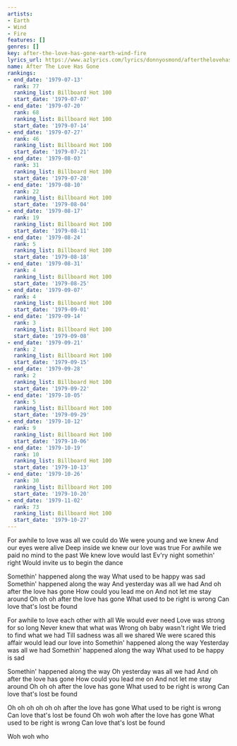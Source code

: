 ```yaml
---
artists:
- Earth
- Wind
- Fire
features: []
genres: []
key: after-the-love-has-gone-earth-wind-fire
lyrics_url: https://www.azlyrics.com/lyrics/donnyosmond/afterthelovehasgone.html
name: After The Love Has Gone
rankings:
- end_date: '1979-07-13'
  rank: 77
  ranking_list: Billboard Hot 100
  start_date: '1979-07-07'
- end_date: '1979-07-20'
  rank: 68
  ranking_list: Billboard Hot 100
  start_date: '1979-07-14'
- end_date: '1979-07-27'
  rank: 46
  ranking_list: Billboard Hot 100
  start_date: '1979-07-21'
- end_date: '1979-08-03'
  rank: 31
  ranking_list: Billboard Hot 100
  start_date: '1979-07-28'
- end_date: '1979-08-10'
  rank: 22
  ranking_list: Billboard Hot 100
  start_date: '1979-08-04'
- end_date: '1979-08-17'
  rank: 19
  ranking_list: Billboard Hot 100
  start_date: '1979-08-11'
- end_date: '1979-08-24'
  rank: 5
  ranking_list: Billboard Hot 100
  start_date: '1979-08-18'
- end_date: '1979-08-31'
  rank: 4
  ranking_list: Billboard Hot 100
  start_date: '1979-08-25'
- end_date: '1979-09-07'
  rank: 4
  ranking_list: Billboard Hot 100
  start_date: '1979-09-01'
- end_date: '1979-09-14'
  rank: 3
  ranking_list: Billboard Hot 100
  start_date: '1979-09-08'
- end_date: '1979-09-21'
  rank: 2
  ranking_list: Billboard Hot 100
  start_date: '1979-09-15'
- end_date: '1979-09-28'
  rank: 2
  ranking_list: Billboard Hot 100
  start_date: '1979-09-22'
- end_date: '1979-10-05'
  rank: 5
  ranking_list: Billboard Hot 100
  start_date: '1979-09-29'
- end_date: '1979-10-12'
  rank: 9
  ranking_list: Billboard Hot 100
  start_date: '1979-10-06'
- end_date: '1979-10-19'
  rank: 10
  ranking_list: Billboard Hot 100
  start_date: '1979-10-13'
- end_date: '1979-10-26'
  rank: 30
  ranking_list: Billboard Hot 100
  start_date: '1979-10-20'
- end_date: '1979-11-02'
  rank: 73
  ranking_list: Billboard Hot 100
  start_date: '1979-10-27'
---
```


For awhile to love was all we could do
We were young and we knew
And our eyes were alive
Deep inside we knew our love was true
For awhile we paid no mind to the past
We knew love would last
Ev'ry night somethin' right
Would invite us to begin the dance

Somethin' happened along the way
What used to be happy was sad
Somethin' happened along the way
And yesterday was all we had
And oh after the love has gone
How could you lead me on
And not let me stay around
Oh oh oh after the love has gone
What used to be right is wrong
Can love that's lost be found

For awhile to love each other with all
We would ever need
Love was strong for so long
Never knew that what was
Wrong oh baby wasn't right
We tried to find what we had
Till sadness was all we shared
We were scared this affair would lead our love into
Somethin' happened along the way
Yesterday was all we had
Somethin' happened along the way
What used to be happy is sad

Somethin' happened along the way
Oh yesterday was all we had
And oh after the love has gone
How could you lead me on
And not let me stay around
Oh oh oh after the love has gone
What used to be right is wrong
Can love that's lost be found

Oh oh oh oh oh oh after the love has gone
What used to be right is wrong
Can love that's lost be found
Oh woh woh after the love has gone
What used to be right is wrong
Can love that's lost be found

Woh woh who 



